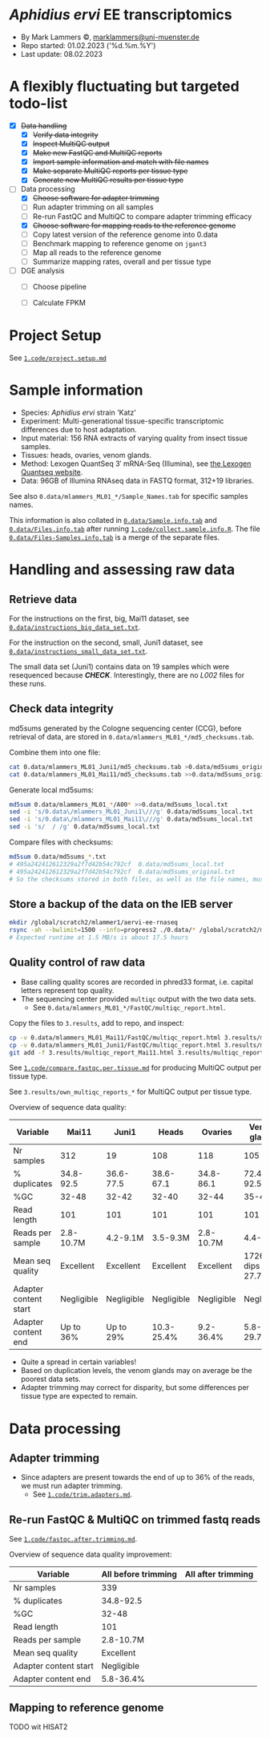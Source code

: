 *Aphidius ervi* EE transcriptomics
================================

- By Mark Lammers ©, marklammers@uni-muenster.de
- Repo started: 01.02.2023 ('%d.%m.%Y')
- Last update:  08.02.2023

# A flexibly fluctuating but targeted todo-list

- [x] ~~Data handling~~
  - [x] ~~Verify data integrity~~
  - [x] ~~Inspect MultiQC output~~
  - [x] ~~Make new FastQC and MultiQC reports~~
  - [x] ~~Import sample information and match with file names~~
  - [x] ~~Make separate MultiQC reports per tissue type~~
  - [x] ~~Generate new MultiQC results per tissue type~~
- [ ] Data processing
  - [x] ~~Choose software for adapter trimming~~
  - [ ] Run adapter trimming on all samples
  - [ ] Re-run FastQC and MultiQC to compare adapter trimming efficacy
  - [x] ~~Choose software for mapping reads to the reference genome~~
  - [ ] Copy latest version of the reference genome into 0.data
  - [ ] Benchmark mapping to reference genome on `jgant3`
  - [ ] Map all reads to the reference genome
  - [ ] Summarize mapping rates, overall and per tissue type
- [ ] DGE analysis
  - [ ] Choose pipeline
  - [ ] Calculate FPKM


# Project Setup

See [`1.code/project.setup.md`](1.code/project.setup.md)

# Sample information

- Species: *Aphidius ervi* strain 'Katz'
- Experiment: Multi-generational tissue-specific transcriptomic differences due to host adaptation.
- Input material: 156 RNA extracts of varying quality from insect tissue samples.
- Tissues: heads, ovaries, venom glands.
- Method: Lexogen QuantSeq 3′ mRNA-Seq (Illumina), see [the Lexogen Quantseq website](https://www.lexogen.com/docs/quantseq/).
- Data: 96GB of Illumina RNAseq data in FASTQ format, 312+19 libraries.

See also `0.data/mlammers_ML01_*/Sample_Names.tab` for specific samples names.

This information is also collated in [`0.data/Sample.info.tab`](0.data/Sample.info.tab) and [`0.data/Files.info.tab`](0.data/Files.info.tab) after running [`1.code/collect.sample.info.R`](1.code/collect.sample.info.R).
The file [`0.data/Files-Samples.info.tab`](0.data/Files-Samples.info.tab) is a merge of the separate files.

# Handling and assessing raw data

## Retrieve data

For the instructions on the first, big, Mai11 dataset, see [`0.data/instructions_big_data_set.txt`](0.data/instructions_big_data_set.txt).

For the instruction on the second, small, Juni1 dataset, see [`0.data/instructions_small_data_set.txt`](0.data/instructions_small_data_set.txt).

The small data set (Juni1) contains data on 19 samples which were resequenced because ***CHECK***.
Interestingly, there are no _L002_ files for these runs.

## Check data integrity

md5sums generated by the Cologne sequencing center (CCG), before retrieval of data, are stored in `0.data/mlammers_ML01_*/md5_checksums.tab`.

Combine them into one file:
```bash
cat 0.data/mlammers_ML01_Juni1/md5_checksums.tab >0.data/md5sums_original.txt
cat 0.data/mlammers_ML01_Mai11/md5_checksums.tab >>0.data/md5sums_original.txt
```

Generate local md5sums:
```bash
md5sum 0.data/mlammers_ML01_*/A00* >>0.data/md5sums_local.txt
sed -i 's/0.data\/mlammers_ML01_Juni1\///g' 0.data/md5sums_local.txt
sed -i 's/0.data\/mlammers_ML01_Mai11\///g' 0.data/md5sums_local.txt
sed -i 's/  / /g' 0.data/md5sums_local.txt
```
Compare files with checksums:
```bash
md5sum 0.data/md5sums_*.txt
# 495a242412612329a2f7d42b54c792cf  0.data/md5sums_local.txt
# 495a242412612329a2f7d42b54c792cf  0.data/md5sums_original.txt
# So the checksums stored in both files, as well as the file names, must be identical between these files
```

## Store a backup of the data on the IEB server
```bash
mkdir /global/scratch2/mlammer1/aervi-ee-rnaseq
rsync -ah --bwlimit=1500 --info=progress2 ./0.data/* /global/scratch2/mlammer1/aervi-ee-rnaseq/
# Expected runtime at 1.5 MB/s is about 17.5 hours
```

## Quality control of raw data

- Base calling quality scores are recorded in phred33 format, i.e. capital letters represent top quality.
- The sequencing center provided `multiqc` output with the two data sets.
  - See `0.data/mlammers_ML01_*/FastQC/multiqc_report.html`.

Copy the files to `3.results`, add to repo, and inspect:
```bash
cp -v 0.data/mlammers_ML01_Mai11/FastQC/multiqc_report.html 3.results/multiqc_report_Mai11.html
cp -v 0.data/mlammers_ML01_Juni1/FastQC/multiqc_report.html 3.results/multiqc_report_Juni1.html
git add -f 3.results/multiqc_report_Mai11.html 3.results/multiqc_report_Juni1.html
```

See [`1.code/compare.fastqc.per.tissue.md`](1.code/compare.fastqc.per.tissue.md) for producing MultiQC output per tissue type.

See `3.results/own_multiqc_reports_*` for MultiQC output per tissue type.

Overview of sequence data quality:

Variable | Mai11 | Juni1 | Heads | Ovaries | Venom glands
---------|-------|-------|-------|---------|-------------
Nr samples | 312 | 19 | 108 | 118 | 105
% duplicates | 34.8-92.5 | 36.6-77.5 | 38.6-67.1 | 34.8-86.1 | 72.4-92.5%
%GC | 32-48 | 32-42 | 32-40 | 32-44 | 35-48%
Read length | 101 | 101 | 101 | 101 | 101
Reads per sample | 2.8-10.7M | 4.2-9.1M | 3.5-9.3M | 2.8-10.7M | 4.4-8.5M
Mean seq quality | Excellent | Excellent | Excellent | Excellent | 172694 dips to 27.7
Adapter content start | Negligible | Negligible | Negligible | Negligible | Negligible
Adapter content end | Up to 36% | Up to 29% | 10.3-25.4% | 9.2-36.4% | 5.8-29.7%

- Quite a spread in certain variables!
- Based on duplication levels, the venom glands may on average be the poorest data sets.
- Adapter trimming may correct for disparity, but some differences per tissue type are expected to remain.

# Data processing

## Adapter trimming

- Since adapters are present towards the end of up to 36% of the reads, we must run adapter trimming.
  - See [`1.code/trim.adapters.md`](1.code/trim.adapters.md).

## Re-run FastQC & MultiQC on trimmed fastq reads

See [`1.code/fastqc.after.trimming.md`](1.code/fastqc.after.trimming.md).

Overview of sequence data quality improvement:

Variable | All before trimming | All after trimming
---------|---------------------|-------------------
Nr samples | 339 |
% duplicates | 34.8-92.5 |
%GC | 32-48 |
Read length | 101 |
Reads per sample | 2.8-10.7M |
Mean seq quality | Excellent |
Adapter content start | Negligible |
Adapter content end | 5.8-36.4% |

## Mapping to reference genome

TODO wit HISAT2
